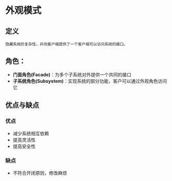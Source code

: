 # 外观模式

## 定义
    隐藏系统的复杂性，并向客户端提供了一个客户端可以访问系统的接口。


## 角色：
+ **门面角色(Facade)**：为多个子系统对外提供一个共同的接口
+ **子系统角色(Subsystem)**：实现系统的部分功能，客户可以通过外观角色访问它


## 优点与缺点

### 优点
+ 减少系统相互依赖
+ 提高灵活性
+ 提高安全性


### 缺点
+ 不符合开闭原则，修改麻烦